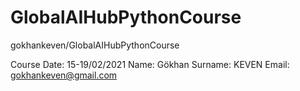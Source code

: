 # GlobalAIHubPythonCourse
gokhankeven/GlobalAIHubPythonCourse

Course Date: 15-19/02/2021
Name: Gökhan
Surname: KEVEN
Email: gokhankeven@gmail.com
